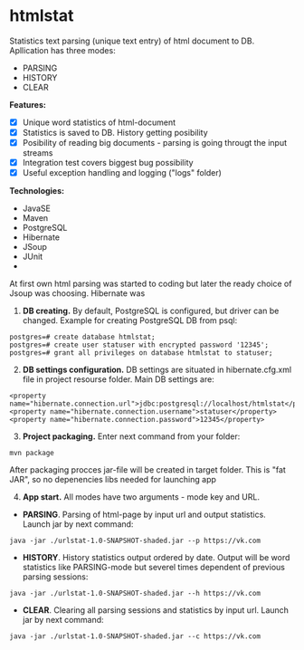 # htmlstat
Statistics text parsing (unique text entry) of html document to DB. Apllication has three modes:
* PARSING
* HISTORY
* CLEAR

**Features:**
- [x] Unique word statistics of html-document
- [x] Statistics is saved to DB. History getting posibility
- [x] Posibility of reading big documents - parsing is going througt the input streams
- [x] Integration test covers biggest bug possibility
- [x] Useful exception handling and logging ("logs" folder)

**Technologies:**
- JavaSE
- Maven
- PostgreSQL
- Hibernate
- JSoup
- JUnit
- 
At first own html parsing was started to coding but later the ready choice of Jsoup was choosing. Hibernate was 

1. **DB creating.** By default, PostgreSQL is configured, but driver can be changed. Example for creating PostgreSQL DB from psql:
```
postgres=# create database htmlstat;
postgres=# create user statuser with encrypted password '12345';
postgres=# grant all privileges on database htmlstat to statuser;
```
2. **DB settings configuration.** DB settings are situated in hibernate.cfg.xml file in project resourse folder. Main DB settings are:
```
<property name="hibernate.connection.url">jdbc:postgresql://localhost/htmlstat</property>
<property name="hibernate.connection.username">statuser</property>
<property name="hibernate.connection.password">12345</property>
 ```
3. **Project packaging.** Enter next command from your folder:
```
mvn package
```
After packaging procces jar-file will be created in target folder. This is "fat JAR", so no depenencies libs needed for launching app

4. **App start.** All modes have two arguments - mode key and URL.
* **PARSING**. Parsing of html-page by input url and output statistics. Launch jar by next command:
```
java -jar ./urlstat-1.0-SNAPSHOT-shaded.jar --p https://vk.com
```
* **HISTORY**. History statistics output ordered by date. Output will be word statistics like PARSING-mode but severel times dependent of previous parsing sessions:
```
java -jar ./urlstat-1.0-SNAPSHOT-shaded.jar --h https://vk.com
```
* **CLEAR**. Clearing all parsing sessions and statistics by input url. Launch jar by next command:
```
java -jar ./urlstat-1.0-SNAPSHOT-shaded.jar --c https://vk.com
```
